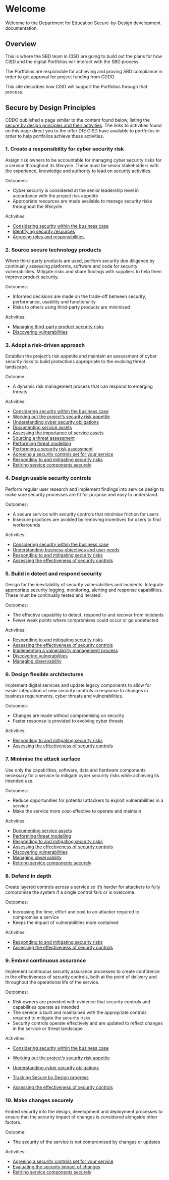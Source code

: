 # Welcome

Welcome to the Department for Education Secure-by-Design development documentation.

## Overview

This is where the SBD team in CISD are going to build out the plans for how CISD and the digital Portfolios will interact with the SBD process.

The Portfolios are responsible for achieving and proving SBD compliance in order to get approval for project funding from CDDO. 

This site describes how CISD will support the Portfolios through that process.

## Secure by Design Principles

CDDO published a page similar to the content found below, listing the [secure by design principles and their activities](https://www.security.gov.uk/policy-and-guidance/secure-by-design/principles/#1-create-responsibility-for-cyber-security-risk). The links to activities found on this page direct you to the offer DfE CISD have available to portfolios in order to help portfolios achieve these activities.

### 1. Create a responsibility for cyber security risk

Assign risk owners to be accountable for managing cyber security risks for a service throughout its lifecycle. These must be senior stakeholders with the experience, knowledge and authority to lead on security activities.

Outcomes:

* Cyber security is considered at the senior leadership level in accordance with the project risk appetite
* Appropriate resources are made available to manage security risks throughout the lifecycle

Activities:

- [Considering security within the business case](SbD%20Activities/considering_security_within_the_business_case.md)
- [Identifying security resources](SbD%20Activities/identifying_security_resources.md)
- [Agreeing roles and responsibilities](SbD%20Activities/agreeing_roles_and_responsibilities.md)


### 2. Source secure technology products

Where third-party products are used, perform security due diligence by continually assessing platforms, software and code for security vulnerabilities. Mitigate risks and share findings with suppliers to help them improve product security.

Outcomes:

* Informed decisions are made on the trade-off between security, performance, usability and functionality
* Risks to others using third-party products are minimised

Activities:

- [Managing third-party product security risks](SbD%20Activities/managing_third-party_product_security_risks.md)
- [Discovering vulnerabilities](SbD%20Activities/discovering_vulnerabilities.md)


### 3. Adopt a risk-driven approach

Establish the project’s risk appetite and maintain an assessment of cyber security risks to build protections appropriate to the evolving threat landscape.

Outcome:

* A dynamic risk management process that can respond to emerging threats

Activities:

- [Considering security within the business case](SbD%20Activities/considering_security_within_the_business_case.md)
- [Working out the project’s security risk appetite](SbD%20Activities/working_out_the_projects_security_risk_appetite.md)
- [Understanding cyber security obligations](SbD%20Activities/understanding_cyber_security_obligations.md)
- [Documenting service assets](SbD%20Activities/documenting_service_assets.md)
- [Assessing the importance of service assets](SbD%20Activities/assessing_the_importance_of_service_assets.md)
- [Sourcing a threat assessment](SbD%20Activities/sourcing_a_threat_assessment.md)
- [Performing threat modelling](SbD%20Activities/performing_threat_modelling.md)
- [Performing a security risk assessment](SbD%20Activities/performing_a_security_risk_assessment.md)
- [Agreeing a security controls set for your service](SbD%20Activities/agreeing_a_security_controls_set_for_your_service.md)
- [Responding to and mitigating security risks](SbD%20Activities/responding_to_and_mitigating_security_risks.md)
- [Retiring service components securely](SbD%20Activities/retiring_service_components_securely.md)


### 4. Design usable security controls

Perform regular user research and implement findings into service design to make sure security processes are fit for purpose and easy to understand.

Outcomes:

* A secure service with security controls that minimise friction for users
* Insecure practices are avoided by removing incentives for users to find workarounds

Activities:

- [Considering security within the business case](SbD%20Activities/considering_security_within_the_business_case.md)
- [Understanding business objectives and user needs](SbD%20Activities/understanding_business_objectives_and_user_needs.md)
- [Responding to and mitigating security risks](SbD%20Activities/responding_to_and_mitigating_security_risks.md)
- [Assessing the effectiveness of security controls](SbD%20Activities/assessing_the_effectiveness_of_security_controls.md)


### 5. Build in detect and respond security

Design for the inevitability of security vulnerabilities and incidents. Integrate appropriate security logging, monitoring, alerting and response capabilities. These must be continually tested and iterated.

Outcomes:

* The effective capability to detect, respond to and recover from incidents
* Fewer weak points where compromises could occur or go undetected

Activities:

- [Responding to and mitigating security risks](SbD%20Activities/responding_to_and_mitigating_security_risks.md)
- [Assessing the effectiveness of security controls](SbD%20Activities/assessing_the_effectiveness_of_security_controls.md)
- [Implementing a vulnerability management process](SbD%20Activities/implementing_a_vulnerability_management_process.md)
- [Discovering vulnerabilities](SbD%20Activities/discovering_vulnerabilities.md)
- [Managing observability](SbD%20Activities/managing_observability.md)


### 6. Design flexible architectures

Implement digital services and update legacy components to allow for easier integration of new security controls in response to changes in business requirements, cyber threats and vulnerabilities.

Outcomes:

* Changes are made without compromising on security
* Faster response is provided to evolving cyber threats

Activities:

- [Responding to and mitigating security risks](SbD%20Activities/responding_to_and_mitigating_security_risks.md)
- [Assessing the effectiveness of security controls](SbD%20Activities/assessing_the_effectiveness_of_security_controls.md)
  

### 7. Minimise the attack surface

Use only the capabilities, software, data and hardware components necessary for a service to mitigate cyber security risks while achieving its intended use.

Outcomes:

* Reduce opportunities for potential attackers to exploit vulnerabilities in a service
* Make the service more cost-effective to operate and maintain

Activities:

- [Documenting service assets](SbD%20Activities/documenting_service_assets.md)
- [Performing threat modelling](SbD%20Activities/performing_threat_modelling.md)
- [Responding to and mitigating security risks](SbD%20Activities/responding_to_and_mitigating_security_risks.md)
- [Assessing the effectiveness of security controls](SbD%20Activities/assessing_the_effectiveness_of_security_controls.md)
- [Discovering vulnerabilities](SbD%20Activities/discovering_vulnerabilities.md)
- [Managing observability](SbD%20Activities/managing_observability.md)
- [Retiring service components securely](SbD%20Activities/retiring_service_components_securely.md)


### 8. Defend in depth

Create layered controls across a service so it’s harder for attackers to fully compromise the system if a single control fails or is overcome.

Outcomes:

* Increasing the time, effort and cost to an attacker required to compromise a service
* Keeps the impact of vulnerabilities more contained

Activities:

- [Responding to and mitigating security risks](SbD%20Activities/responding_to_and_mitigating_security_risks.md)
- [Assessing the effectiveness of security controls](SbD%20Activities/assessing_the_effectiveness_of_security_controls.md)


### 9. Embed continuous assurance

Implement continuous security assurance processes to create confidence in the effectiveness of security controls, both at the point of delivery and throughout the operational life of the service.

Outcomes:

* Risk owners are provided with evidence that security controls and capabilities operate as intended
* The service is built and maintained with the appropriate controls required to mitigate the security risks
* Security controls operate effectively and are updated to reflect changes in the service or threat landscape

Activities:

- [Considering security within the business case](SbD%20Activities/considering_security_within_the_business_case.md)
- [Working out the project’s security risk appetite](SbD%20Activities/working_out_the_projects_security_risk_appetite.md)
- [Understanding cyber security obligations](SbD%20Activities/understanding_cyber_security_obligations.md)

- [Tracking Secure by Design progress](SbD%20Activities/tracking_secure_by_design_progress.md)
- [Assessing the effectiveness of security controls](SbD%20Activities/assessing_the_effectiveness_of_security_controls.md)


### 10. Make changes securely

Embed security into the design, development and deployment processes to ensure that the security impact of changes is considered alongside other factors.

Outcome:

* The security of the service is not compromised by changes or updates

Activities:

- [Agreeing a security controls set for your service](SbD%20Activities/agreeing_a_security_controls_set_for_your_service.md)
- [Evaluating the security impact of changes](SbD%20Activities/evaluating_the_security_impact_of_changes.md)
- [Retiring service components securely](SbD%20Activities/retiring_service_components_securely.md)
